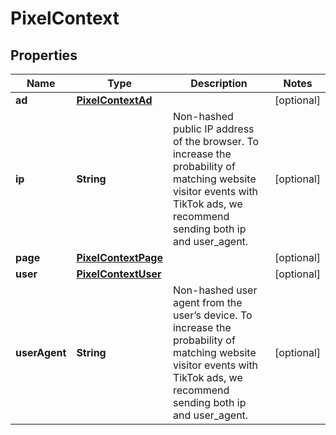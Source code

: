# PixelContext

## Properties
Name | Type | Description | Notes
------------ | ------------- | ------------- | -------------
**ad** | [**PixelContextAd**](PixelContextAd.md) |  |  [optional]
**ip** | **String** | Non-hashed public IP address of the browser. To increase the probability of matching website visitor events with TikTok ads, we recommend sending both ip and user_agent. |  [optional]
**page** | [**PixelContextPage**](PixelContextPage.md) |  |  [optional]
**user** | [**PixelContextUser**](PixelContextUser.md) |  |  [optional]
**userAgent** | **String** | Non-hashed user agent from the user’s device. To increase the probability of matching website visitor events with TikTok ads, we recommend sending both ip and user_agent. |  [optional]
